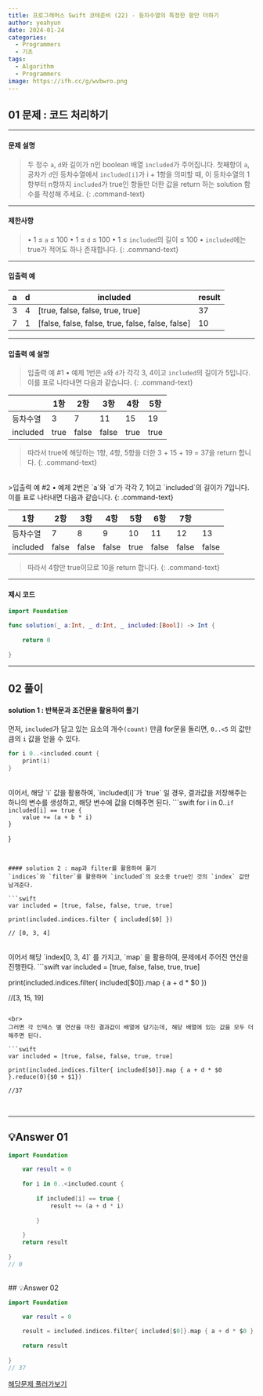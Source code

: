 ```yaml
---
title: 프로그래머스 Swift 코테준비 (22) - 등차수열의 특정한 항만 더하기
author: yeahyun
date: 2024-01-24
categories:
  - Programmers
  - 기초
tags:
  - Algorithm
  - Programmers
image: https://ifh.cc/g/wvbwro.png
---
```

## 01 문제 : 코드 처리하기

---
#### 문제 설명

>두 정수 `a`, `d`와 길이가 n인 boolean 배열 `included`가 주어집니다.
> 첫째항이 `a`, 공차가 `d`인 등차수열에서 `included[i]`가 i + 1항을 의미할 때,
> 이 등차수열의 1항부터 n항까지 `included`가 true인 항들만 더한 값을 return
> 하는 solution 함수를 작성해 주세요.
{: .command-text}

- ---
#### 제한사항

>• 1 ≤ `a` ≤ 100
>• 1 ≤ `d` ≤ 100
>• 1 ≤ `included`의 길이 ≤ 100
>• `included`에는 true가 적어도 하나 존재합니다.
{: .command-text}

---
#### 입출력 예

|a|d|included|result|
|---|---|---|---|
|3|4|[true, false, false, true, true]|37|
|7|1|[false, false, false, true, false, false, false]|10|

---
#### 입출력 예 설명

>입출력 예 #1
	• 예제 1번은 `a`와 `d`가 각각 3, 4이고 `included`의 길이가 5입니다. 이를 표로 나타내면 다음과 같습니다.
{: .command-text}


|  | 1항 | 2항 | 3항 | 4항 | 5항 |
| ---- | ---- | ---- | ---- | ---- | ---- |
| 등차수열 | 3 | 7 | 11 | 15 | 19 |
| included | true | false | false | true | true |

>따라서 true에 해당하는 1항, 4항, 5항을 더한 3 + 15 + 19 = 37을 return 합니다.
{: .command-text}

<br>
>입출력 예 #2
	• 예제 2번은 `a`와 `d`가 각각 7, 1이고 `included`의 길이가 7입니다. 이를 표로 나타내면 다음과 같습니다.
{: .command-text}


| 1항 | 2항 | 3항 | 4항 | 5항 | 6항 | 7항 |  |
| ---- | ---- | ---- | ---- | ---- | ---- | ---- | ---- |
| 등차수열 | 7 | 8 | 9 | 10 | 11 | 12 | 13 |
| included | false | false | false | true | false | false | false |

>따라서 4항만 true이므로 10을 return 합니다.
{: .command-text}

---

#### 제시 코드

```swift
import Foundation

func solution(_ a:Int, _ d:Int, _ included:[Bool]) -> Int {
    
    return 0
    
}
```


---
## 02 풀이 
#### solution 1 : 반복문과 조건문을 활용하여 풀기
먼저, `included`가 담고 있는 요소의 개수`(count)` 만큼 for문을 돌리면, `0..<5` 의 값만큼의 `i` 값을 얻을 수 있다.
```swift
for i 0..<included.count {
	print(i)
}
```

<br>
이어서, 해당 `i` 값을 활용하여, `included[i]`가 `true` 일 경우,
결과값을 저장해주는 하나의 변수를 생성하고, 해당 변수에 값을 더해주면 된다.
```swift
for i in 0..<included.count {    

	if included[i] == true {
		value += (a + b * i)
	}
	
}
```


#### solution 2 : map과 filter를 활용하여 풀기
`indices`와 `filter`를 활용하여 `included`의 요소중 true인 것의 `index` 값만 남겨준다.

```swift
var included = [true, false, false, true, true]

print(included.indices.filter { included[$0] })

// [0, 3, 4]
```

<br>
이어서 해당 `index[0, 3, 4]` 를 가지고, `map` 을 활용하여, 문제에서 주어진 연산을 진행한다.
```swift
var included = [true, false, false, true, true]

print(included.indices.filter{ included[$0]}.map { a + d * $0 })

//[3, 15, 19]

```

<br>
그러면 각 인덱스 별 연산을 마친 결과값이 배열에 담기는데, 해당 배열에 있는 값을 모두 더해주면 된다.

```swift
var included = [true, false, false, true, true]

print(included.indices.filter{ included[$0]}.map { a + d * $0 }.reduce(0){$0 + $1})

//37
```
<br>

---

## 💡Answer 01

```swift
import Foundation

    var result = 0
    
    for i in 0..<included.count {
        
        if included[i] == true {
            result += (a + d * i)
            
        }
        
    }
    return result
    
}
// 0

```

<br>
## 💡Answer 02

```swift
import Foundation

    var result = 0
    
    result = included.indices.filter{ included[$0]}.map { a + d * $0 }.reduce(0){$0 + $1}
    
    return result
    
}
// 37

```

[해당문제 풀러가보기](https://school.programmers.co.kr/learn/courses/30/lessons/181932)


